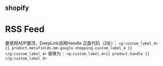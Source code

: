 ## shopify

# RSS Feed
要使用ADP置顶，DeepLink调用Handle
正面代码（2处）：
```<g:custom_label_4>{{ product.metafields.mm-google-shopping.custom_label_4 }}</g:custom_label_4>```
替换为：
```<g:custom_label_4>{{ product.handle }}</g:custom_label_4>```
